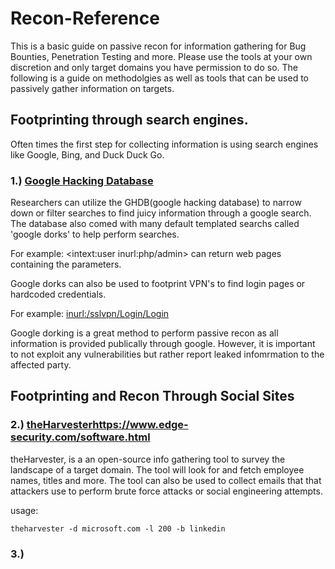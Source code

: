 # Recon-Reference
This is a basic guide on passive recon for information gathering for Bug Bounties, Penetration Testing and more. Please use the tools at your own discretion and only target domains you have permission to do so. The following is a guide on methodolgies as well as tools that can be used to passively gather information on targets.

## Footprinting through search engines. 

Often times the first step for collecting information is using search engines like Google, Bing, and Duck Duck Go.

### 1.) [Google Hacking Database](https://www.exploit-db.com/google-hacking-database)
Researchers can utilize the GHDB(google hacking database) to narrow down or filter searches to find juicy information through a google search. The database also comed with many default templated searchs called 'google dorks' to help perform searches. 

For example: <intext:user inurl:php/admin> can return web pages containing the parameters. 

Google dorks can also be used to footprint VPN's to find login pages or hardcoded credentials. 

For example: <inurl:/sslvpn/Login/Login>

Google dorking is a great method to perform passive recon as all information is provided publically through google. However, it is important to not exploit any vulnerabilities but rather report leaked infomrmation to the affected party.

## Footprinting and Recon Through Social Sites

### 2.) [theHarvester](https://www.edge-security.com/software.html)https://www.edge-security.com/software.html

theHarvester, is a an open-source info gathering tool to survey the landscape of a target domain. The tool will look for and fetch employee names, titles and more. The tool can also be used to collect emails that that attackers use to perform brute force attacks or social engineering attempts. 

usage:
```
theharvester -d microsoft.com -l 200 -b linkedin
```

### 3.) 





